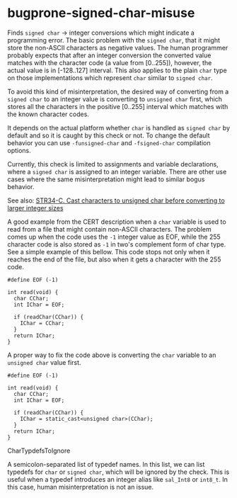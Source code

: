 bugprone-signed-char-misuse
===========================

Finds `signed char` -&gt; integer conversions which might indicate a
programming error. The basic problem with the `signed char`, that it
might store the non-ASCII characters as negative values. The human
programmer probably expects that after an integer conversion the
converted value matches with the character code (a value from
\[0..255\]), however, the actual value is in \[-128..127\] interval.
This also applies to the plain `char` type on those implementations
which represent `char` similar to `signed char`.

To avoid this kind of misinterpretation, the desired way of converting
from a `signed char` to an integer value is converting to
`unsigned char` first, which stores all the characters in the positive
\[0..255\] interval which matches with the known character codes.

It depends on the actual platform whether `char` is handled as
`signed char` by default and so it is caught by this check or not. To
change the default behavior you can use `-funsigned-char` and
`-fsigned-char` compilation options.

Currently, this check is limited to assignments and variable
declarations, where a `signed char` is assigned to an integer variable.
There are other use cases where the same misinterpretation might lead to
similar bogus behavior.

See also: [STR34-C. Cast characters to unsigned char before converting
to larger integer
sizes](https://wiki.sei.cmu.edu/confluence/display/c/STR34-C.+Cast+characters+to+unsigned+char+before+converting+to+larger+integer+sizes)

A good example from the CERT description when a `char` variable is used
to read from a file that might contain non-ASCII characters. The problem
comes up when the code uses the `-1` integer value as EOF, while the 255
character code is also stored as `-1` in two's complement form of char
type. See a simple example of this bellow. This code stops not only when
it reaches the end of the file, but also when it gets a character with
the 255 code.

    #define EOF (-1)

    int read(void) {
      char CChar;
      int IChar = EOF;

      if (readChar(CChar)) {
        IChar = CChar;
      }
      return IChar;
    }

A proper way to fix the code above is converting the `char` variable to
an `unsigned char` value first.

    #define EOF (-1)

    int read(void) {
      char CChar;
      int IChar = EOF;

      if (readChar(CChar)) {
        IChar = static_cast<unsigned char>(CChar);
      }
      return IChar;
    }

CharTypdefsToIgnore

A semicolon-separated list of typedef names. In this list, we can list
typedefs for `char` or `signed char`, which will be ignored by the
check. This is useful when a typedef introduces an integer alias like
`sal_Int8` or `int8_t`. In this case, human misinterpretation is not an
issue.
